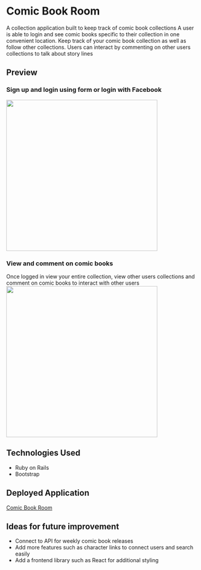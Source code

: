 # Comic Book Room

A collection application built to keep track of comic book collections
A user is able to login and see comic books specific to their collection in one convenient location. 
Keep track of your comic book collection as well as follow other collections. 
Users can interact by commenting on other users collections to talk about story lines 

## Preview

### Sign up and login using form or login with Facebook
<span><img src="./comicbookroom-login.gif" width="400" height="400" /></span>

### View and comment on comic books 
Once logged in view your entire collection, view other users collections and comment on comic books to interact with other users 
<span><img src="./create-new.gif" width="400" height="400" /></span>

## Technologies Used 

- Ruby on Rails 
- Bootstrap 

## Deployed Application 

[Comic Book Room](https://comicbookroom.herokuapp.com/)

## Ideas for future improvement

- Connect to API for weekly comic book releases 
- Add more features such as character links to connect users and search easily 
- Add a frontend library such as React for additional styling 
